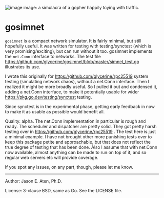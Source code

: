 ![image](https://github.com/user-attachments/assets/d671bf05-5688-4f46-b685-63beb29826ab)
image: a simulacra of a gopher happily toying with traffic.

gosimnet
========

`gosimnet` is a compact network simulator. It is fairly minimal,
but still hopefully useful. It was written for testing with 
testing/synctest (which is very promising/exciting), but
can run without it too. gosimnet implements the `net.Conn`
interface to networks. The test file
https://github.com/glycerine/gosimnet/blob/master/simnet_test.go
illustrates its use.

I wrote this originally for https://github.com/glycerine/rpc25519 
system testing (simulating network chaos), without
a net.Conn interface. Then I realized it might 
be more broadly useful. So I pulled it out and condensed it, adding
a net.Conn interface, to make it potentially
usable for wider https://pkg.go.dev/testing/synctest testing.

Since synctest is in the experimental phase, 
getting early feedback in now to make it as
usable as possible would benefit all.

Quality: alpha. The net.Conn implementation in particular is
rough and ready. The scheduler and dispatcher
are pretty solid. They got pretty harsh testing
over in https://github.com/glycerine/rpc25519 .
The test here is just a minimal example. I have
not brought other more punishing tests over 
to keep this package petite and approachable, but that does
not reflect the true degree of testing that
has been done. Also I assume that with net.Conn
now available, almost anything can be made
to run on top of it, and so regular web servers
etc will provide coverage.

If you spot any issues, on any part, though,
please let me know.

---
Author: Jason E. Aten, Ph.D.

License: 3-clause BSD, same as Go. See the LICENSE file.
